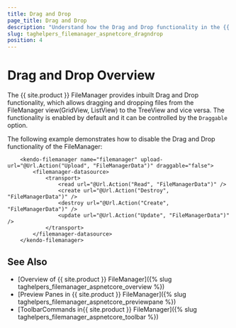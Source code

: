 ```yaml
---
title: Drag and Drop
page_title: Drag and Drop
description: "Understand how the Drag and Drop functionality in the {{ site.product }} FileManager enable you to manage the files"
slug: taghelpers_filemanager_aspnetcore_dragndrop
position: 4
---
```


# Drag and Drop Overview

The {{ site.product }} FileManager provides inbuilt Drag and Drop functionality, which allows dragging and dropping files from the FileManager view(GridView, ListView) to the TreeView and vice versa. The functionality is enabled by default and it can be controlled by the `Draggable` option.


The following example demonstrates how to disable the Drag and Drop functionality of the FileManager:

        <kendo-filemanager name="filemanager" upload-url="@Url.Action("Upload", "FileManagerData")" draggable="false">
            <filemanager-datasource>
                <transport>
                    <read url="@Url.Action("Read", "FileManagerData")" />
                    <create url="@Url.Action("Destroy", "FileManagerData")" />
                    <destroy url="@Url.Action("Create", "FileManagerData")" />
                    <update url="@Url.Action("Update", "FileManagerData")" />
                </transport>
            </filemanager-datasource>
        </kendo-filemanager>

## See Also

* [Overview of {{ site.product }} FileManager]({% slug taghelpers_filemanager_aspnetcore_overview %})
* [Preview Panes in {{ site.product }} FileManager]({% slug taghelpers_filemanager_aspnetcore_previewpane %})
* [ToolbarCommands in{{ site.product }} FileManager]({% slug taghelpers_filemanager_aspnetcore_toolbar %})
